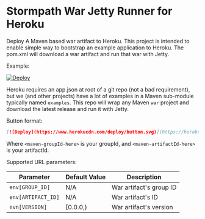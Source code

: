 Stormpath War Jetty Runner for Heroku
=====================================

Deploy A Maven based war artifact to Heroku.  This project is intended to enable simple way to bootstrap an example application to Heroku.
The pom.xml will download a war artifact and run that war with Jetty.

Example:

[![Deploy](https://www.herokucdn.com/deploy/button.svg)](https://heroku.com/deploy?template=https://github.com/stormpath/heroku-war-runner&env\[GROUP_ID\]=com.stormpath.shiro&env\[ARTIFACT_ID\]=stormpath-shiro-servlet-example)


Heroku requires an app.json at root of a git repo (not a bad requirement), but we (and other projects) have a lot of examples in 
a Maven sub-module typically named `examples`.  This repo will wrap any Maven `war` project and download the latest release and run it with Jetty.

Button format:

``` markdown
[![Deploy](https://www.herokucdn.com/deploy/button.svg)](https://heroku.com/deploy?template=https://github.com/stormpath/heroku-war-runner&env\[GROUP_ID\]=<maven-groupId-here>&env\[ARTIFACT_ID\]=<maven-artifactId-here>)
```

Where `<maven-groupId-here>` is your groupId, and `<maven-artifactId-here>` is your artifactId.

Supported URL parameters:

| Parameter | Default Value | Description |
| --------- | ------------- | ----------- |
| `env[GROUP_ID]` | N/A | War artifact's group ID |
| `env[ARTIFACT_ID]` | N/A | War artifact's ID |
| `evn[VERSION]` | [0.0.0,) | War artifact's version |